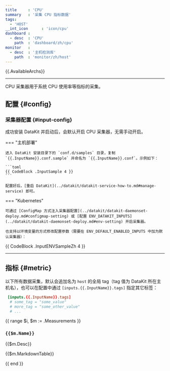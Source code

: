 ```yaml
---
title     : 'CPU'
summary   : '采集 CPU 指标数据'
tags:
  - 'HOST'
__int_icon      : 'icon/cpu'
dashboard :
  - desc  : 'CPU'
    path  : 'dashboard/zh/cpu'
monitor   :
  - desc  : '主机检测库'
    path  : 'monitor/zh/host'
---
```


{{.AvailableArchs}}

---

CPU 采集器用于系统 CPU 使用率等指标的采集。

## 配置  {#config}

### 采集器配置 {#input-config}

成功安装 DataKit 并启动后，会默认开启 CPU 采集器，无需手动开启。

<!-- markdownlint-disable MD046 -->

=== "主机部署"

    进入 DataKit 安装目录下的 `conf.d/samples` 目录，复制 `{{.InputName}}.conf.sample` 并命名为 `{{.InputName}}.conf`。示例如下：

    ```toml
    {{ CodeBlock .InputSample 4 }}
    ```

    配置好后，[重启 DataKit](../datakit/datakit-service-how-to.md#manage-service) 即可。

=== "Kubernetes"

    可通过 [ConfigMap 方式注入采集器配置](../datakit/datakit-daemonset-deploy.md#configmap-setting) 或 [配置 ENV_DATAKIT_INPUTS](../datakit/datakit-daemonset-deploy.md#env-setting) 开启采集器。

    也支持以环境变量的方式修改配置参数（需要在 ENV_DEFAULT_ENABLED_INPUTS 中加为默认采集器）：

{{ CodeBlock .InputENVSampleZh 4 }}

<!-- markdownlint-enable -->

---

## 指标 {#metric}

以下所有数据采集，默认会追加名为 `host` 的全局 tag（tag 值为 DataKit 所在主机名），也可以在配置中通过 `[inputs.{{.InputName}}.tags]` 指定其它标签：

```toml
 [inputs.{{.InputName}}.tags]
  # some_tag = "some_value"
  # more_tag = "some_other_value"
  # ...
```

{{ range $i, $m := .Measurements }}

### `{{$m.Name}}`

{{$m.Desc}}

{{$m.MarkdownTable}}

{{ end }}

